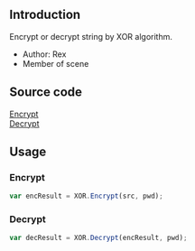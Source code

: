 ## Introduction

Encrypt or decrypt string by XOR algorithm.

- Author: Rex
- Member of scene

## Source code

[Encrypt](https://github.com/rexrainbow/phaser3-rex-notes/blob/master/plugins/xor/Encrypt.js)  
[Decrypt](https://github.com/rexrainbow/phaser3-rex-notes/blob/master/plugins/xor/Decrypt.js)

## Usage

### Encrypt

```javascript
var encResult = XOR.Encrypt(src, pwd);
```

### Decrypt

```javascript
var decResult = XOR.Decrypt(encResult, pwd);
```